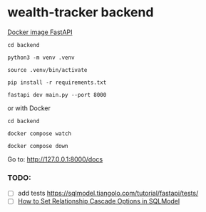 # wealth-tracker backend

[Docker image FastAPI](https://fastapi.tiangolo.com/deployment/docker/#build-a-docker-image-for-fastapi)

```shell
cd backend

python3 -m venv .venv

source .venv/bin/activate

pip install -r requirements.txt

fastapi dev main.py --port 8000
```

or with Docker

```shell
cd backend

docker compose watch

docker compose down
```

Go to: http://127.0.0.1:8000/docs

### TODO:

- [ ] add tests https://sqlmodel.tiangolo.com/tutorial/fastapi/tests/
- [ ] [How to Set Relationship Cascade Options in SQLModel](https://jacob-t-graham.com/2024/05/23/how-to-set-relationship-cascade-options-in-sqlmodel/)
